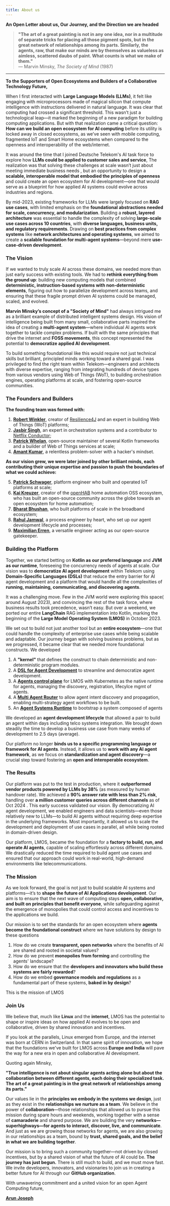 ```yaml
---
title: About us
---
```


**An Open Letter about us, Our Journey, and the Direction we are headed**

> **"The art of a great painting is not in any one idea, nor in a multitude of separate tricks for placing all those pigment spots, but in the great network of relationships among its parts. Similarly, the agents, raw, that make our minds are by themselves as valueless as aimless, scattered daubs of paint. What counts is what we make of them."**  
> — Marvin Minsky, *The Society of Mind* (1987)

---

**To the Supporters of Open Ecosystems and Builders of a Collaborative Technology Future,**

When I first interacted with **Large Language Models (LLMs)**, it felt like engaging with microprocessors made of magical silicon that compute intelligence with instructions delivered in natural language. It was clear that computing had crossed a significant threshold. This wasn’t just a technological leap—it marked the beginning of a new paradigm for building computing applications. But with that realization came a critical question: **How can we build an open ecosystem for AI computing** before its utility is locked away in closed ecosystems, as we’ve seen with mobile computing, fragmented IoT and Smart Home ecosystems when compared to the openness and interoperability of the web/internet.

It was around the time that I joined Deutsche Telekom's AI task force to explore how **LLMs could be applied to customer sales and service**, The realization was that solving these challenges at scale wasn’t just about meeting immediate business needs , but an opportunity to design a **scalable, interoperable model that embodied the principles of openness** and could create an open ecosystem for AI development—one that would serve as a blueprint for how applied AI systems could evolve across industries and regions.

By mid-2023, existing frameworks for LLMs were largely focused on **RAG use cases**, with limited emphasis on the **foundational abstractions needed for scale, concurrency, and modularization**. Building a **robust, layered architecture** was essential to handle the complexity of solving **large-scale use cases across 10 countries**, with **diverse languages, business units, and regulatory requirements**. Drawing on **best practices from complex systems** like **network architectures and operating systems**, we aimed to create a **scalable foundation for multi-agent systems**—beyond mere **use-case-driven development**.

### **The Vision**

If we wanted to truly scale AI across these domains, we needed more than just early success with existing tools. We had to **rethink everything from the ground up**: building new computing models that combined **deterministic, instruction-based systems with non-deterministic elements**, figuring out how to parallelize development across teams, and ensuring that these fragile prompt driven AI systems could be managed, scaled, and evolved.

**Marvin Minsky’s concept of a "Society of Mind"** had always intrigued me as a brilliant example of distributed intelligent systems design. His vision of intelligence being built from many small, collaborative parts inspired the idea of creating a **multi-agent system**—where individual AI agents work together to tackle complex problems. If built with the same principles that drive the internet and **FOSS movements**, this concept represented the potential to **democratize applied AI development**.

To build something foundational like this would require not just technical skills but brilliant, principled minds working toward a shared goal. I was privileged to find the right team within Telekom—engineers and architects with diverse expertise, ranging from integrating hundreds of device types from various vendors using Web of Things (WoT), to building orchestration engines, operating platforms at scale, and fostering open-source communities.

### **The Founders and Builders**


**The founding team was formed with:**

1. [**Robert Winkler**](https://www.linkedin.com/in/robert-winkler-36b69b31a/), creator of [Resilience4J](https://resilience4j.readme.io) and an expert in building Web of Things (WoT) platforms;
2. [**Jasbir Singh**](https://www.linkedin.com/in/jasbir-singh-9135b666/), an expert in orchestration systems and a contributor to [Netflix Conductor](https://github.com/Netflix/conductor);
3. [**Patrick Whelan**](https://www.linkedin.com/in/patrick-whelan-069180b0/), open-source maintainer of several Kotlin frameworks and a builder of Web of Things services at scale;
4. [**Amant Kumar**](https://www.linkedin.com/in/amant-kumar-a7811548/), a relentless problem-solver with a hacker's mindset.

**As our vision grew, we were later joined by other brilliant minds, each contributing their unique expertise and passion to push the boundaries of what we could achieve:**

5. [**Patrick Schwager**](https://link-to-patrick-schwager), platform engineer who built and operated IoT platforms at scale;
6. [**Kai Kreuzer**](https://www.linkedin.com/in/kai-kreuzer-9445294/), creator of the [openHAB](https://www.openHAB.org) home automation OSS ecosystem, who has built an open-source community across the globe towards an open ecosystem for home automation;
7. [**Bharat Bhushan**](https://www.linkedin.com/in/bharat-b-8658b6171/), who built platforms of scale in the broadband ecosystem;
8. [**Rahul Jamwal**](https://www.linkedin.com/in/rahulj111/), a process engineer by heart, who set up our agent development lifecycle and processes;
9. [**Maximilian Erren**](https://www.linkedin.com/in/maximilian-erren-2b3755292/), a versatile engineer acting as our open-source gatekeeper.


### **Building the Platform**

Together, we started betting on **Kotlin as our preferred language** and **JVM as our runtime**, foreseeing the concurrency needs of agents at scale. Our vision was to **democratize AI agent development** within Telekom using **Domain-Specific Languages (DSLs)** that reduce the entry barrier for AI agent development and a platform that would handle all the complexities of **running, maintaining, communicating, and discovering agents**.

It was a challenging move. Few in the JVM world were exploring this space( around August 2023), and convincing the rest of the task force, where business results took precedence, wasn’t easy. But over a weekend, we ported our entire **LangChain** RAG implementation into Kotlin, marking the beginning of the **Large Model Operating System (LMOS)** in October 2023.

We set out to build not just another tool but an **entire ecosystem**—one that could handle the complexity of enterprise use cases while being scalable and adaptable. Our journey began with solving business problems, but as we progressed, it became clear that we needed more foundational constructs.  We developed

1. A **"kernel"** that defines the construct to chain deterministic and non-deterministic program modules.
2. A [**DSL for Agent Development**](https://github.com/lmos-ai/arc) to streamline and democratize agent development.
3. A [**Agents control plane**](https://github.com/lmos-ai/lmos-operator) for LMOS with Kubernetes as the native runtime for agents, managing the discovery, registration, lifecylce mgmt of agents.
4. A [**Multi Agent Router**](https://github.com/lmos-ai/lmos-router) to allow agent intent discovery and propagation, enabling multi-strategy agent workflows to be built.
5. An [**Agent Systems Runtime**](https://github.com/lmos-ai/lmos-runtime) to bootstrap a system composed of agents


We developed an **agent development lifecycle** that allowed a pair to build an agent within days including telco systems integration. We brought down steadily the time to develop a  business use case from many weeks of development to 2.5 days (average).

Our platform no longer **binds us to a specific programming language or framework for AI agents**. Instead, it allows us to **work with any AI agent framework**, as we focus on **standardization and agent discovery**—a crucial step toward fostering an **open and interoperable ecosystem**.

### **The Results**

Our platform was put to the test in production, where it **outperformed vendor products powered by LLMs by 38%** (as measured by human handover rate). We achieved a **90% answer rate with less than 2% risk**, handling over **a million customer queries across different channels** as of Oct 2024 . This early success validated our vision. By democratizing AI agent development, we enabled engineers and data scientists—even those relatively new to LLMs—to build AI agents without requiring deep expertise in the underlying frameworks. Most importantly, it allowed us to scale the development and deployment of use cases in parallel, all while being rooted in domain-driven design.

Our platform, LMOS, became the foundation for a **factory to build, run, and operate AI agents**, capable of scaling effortlessly across different domains. We drastically reduced the time required to build agent use cases and ensured that our approach could work in real-world, high-demand environments like telecommunications.

### **The Mission**

As we look forward, the goal is not just to build scalable AI systems and platforms—it’s to **shape the future of AI Applications development**. Our aim is to ensure that the next wave of computing stays **open, collaborative, and built on principles that benefit everyone**, while safeguarding against the emergence of monopolies that could control access and incentives to the applications we build.

Our mission is to set the standards for an open ecosystem where **agents become the foundational construct** where we have solutions by design to these questions

1. How do we create **transparent, open networks** where the benefits of AI are shared and rooted in societal values?
2. How do we prevent **monopolies from forming** and controlling the agents' landscape?
3. How do we ensure that the **developers and innovators who build these systems are fairly rewarded**?
4. How do we embed **governance models and regulations** as a fundamental part of these systems, **baked in by design**?

This is the mission of LMOS

### **Join Us**

We believe that, much like **Linux** and the **internet**, LMOS has the potential to shape or inspire ideas on  how applied AI evolves to be open and collaborative, driven by shared innovation and incentives.

If you look at the parallels, Linux emerged from Europe, and the internet was born at CERN in Switzerland. In that same spirit of innovation, we hope that the foundations we've built for LMOS across **Europe and India** will pave the way for a new era in open and collaborative AI development.

Quoting again Minsky, 

**"True intelligence is not about singular agents acting alone but about the collaboration between different agents, each doing their specialized task. The art of a great painting is in the great network of relationships among its parts."**

Our values lie in the **principles we embody in the systems we design**, just as they exist in the **relationships we nurture as a team**. We believe in the power of **collaboration**—those relationships that allowed us to pursue this mission during spare hours and weekends, working together with a sense of **camaraderie** and shared purpose. We are building the very **networks—superhighways—for agents to interact, discover, live, and communicate**. And just as we are growing those networks for agents, we are also growing in our relationships as a team, bound by **trust, shared goals, and the belief in what we are building together**.

Our mission is to bring such a community together—not driven by closed incentives, but by a shared vision of what the future of AI could be. **The journey has just begun.** There is still much to build, and we must move fast. We invite developers, innovators, and visionaries to join us in creating a better future for AI through our **GitHub organization**.

With unwavering commitment and a united vision for an open Agent Computing future,

[**Arun Joseph**](https://www.linkedin.com/in/arun-joseph-ab47102a/)
